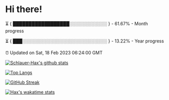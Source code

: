 # Hi there!

⏳ { ██████████████████░░░░░░░░░░░░ } - 61.67% - Month progress

⏳ { ███░░░░░░░░░░░░░░░░░░░░░░░░░░░ } - 13.22% - Year progress

⏰ Updated on Sat, 18 Feb 2023 06:24:00 GMT


[![Schlauer-Hax's github stats](https://github-readme-stats.vercel.app/api?username=Schlauer-Hax&show_icons=true&theme=dark&count_private=true)](https://github.com/Schlauer-Hax)


[![Top Langs](https://github-readme-stats.vercel.app/api/top-langs/?username=Schlauer-Hax&layout=compact&theme=dark)](https://github.com/Schlauer-Hax?tab=repositories)

[![GitHub Streak](https://streak-stats.demolab.com?user=Schlauer-Hax&theme=dark)](https://git.io/streak-stats)

[![Hax's wakatime stats](https://github-readme-stats.vercel.app/api/wakatime?username=Hax&theme=dark)](https://wakatime.com/@Hax)

